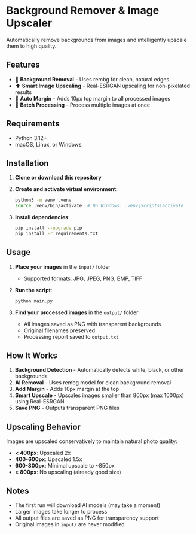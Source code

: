 # Background Remover & Image Upscaler

Automatically remove backgrounds from images and intelligently upscale them to high quality.

## Features

- 🎨 **Background Removal** - Uses rembg for clean, natural edges
- ⬆️ **Smart Image Upscaling** - Real-ESRGAN upscaling for non-pixelated results
- 📏 **Auto Margin** - Adds 10px top margin to all processed images
- 🚀 **Batch Processing** - Process multiple images at once

## Requirements

- Python 3.12+
- macOS, Linux, or Windows

## Installation

1. **Clone or download this repository**

2. **Create and activate virtual environment**:

   ```bash
   python3 -m venv .venv
   source .venv/bin/activate  # On Windows: .venv\Scripts\activate
   ```

3. **Install dependencies**:
   ```bash
   pip install --upgrade pip
   pip install -r requirements.txt
   ```

## Usage

1. **Place your images** in the `input/` folder

   - Supported formats: JPG, JPEG, PNG, BMP, TIFF

2. **Run the script**:

   ```bash
   python main.py
   ```

3. **Find your processed images** in the `output/` folder
   - All images saved as PNG with transparent backgrounds
   - Original filenames preserved
   - Processing report saved to `output.txt`

## How It Works

1. **Background Detection** - Automatically detects white, black, or other backgrounds
2. **AI Removal** - Uses rembg model for clean background removal
3. **Add Margin** - Adds 10px margin at the top
4. **Smart Upscale** - Upscales images smaller than 800px (max 1000px) using Real-ESRGAN
5. **Save PNG** - Outputs transparent PNG files

## Upscaling Behavior

Images are upscaled conservatively to maintain natural photo quality:

- **< 400px**: Upscaled 2x
- **400-600px**: Upscaled 1.5x
- **600-800px**: Minimal upscale to ~850px
- **≥ 800px**: No upscaling (already good size)

## Notes

- The first run will download AI models (may take a moment)
- Larger images take longer to process
- All output files are saved as PNG for transparency support
- Original images in `input/` are never modified

